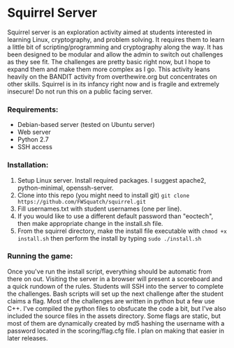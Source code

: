 # Squirrel Server

Squirrel server is an exploration activity aimed at students interested in learning Linux, cryptography, and problem solving. It requires them to learn a little bit of scripting/programming and cryptography along the way. It has been designed to be modular and allow the admin to switch out challenges as they see fit. The challenges are pretty basic right now, but I hope to expand them and make them more complex as I go. This activity leans heavily on the BANDIT activity from overthewire.org but concentrates on other skills. Squirrel is in its infancy right now and is fragile and extremely insecure! Do not run this on a public facing server.

### Requirements:
* Debian-based server (tested on Ubuntu server)
* Web server 
* Python 2.7
* SSH access

### Installation:
1. Setup Linux server. Install required packages. I suggest apache2, python-minimal, openssh-server.
2. Clone into this repo (you might need to install git) `git clone https://github.com/FWSquatch/squirrel.git`
3. Fill usernames.txt with student usernames (one per line).
4. If you would like to use a different default password than "eoctech", then make appropriate change in the install.sh file.
5. From the squirrel directory, make the install file executable with `chmod +x install.sh` then perform the install by typing `sudo ./install.sh`

### Running the game:
Once you've run the install script, everything should be automatic from there on out. Visiting the server in a browser will present a scoreboard and a quick rundown of the rules. Students will SSH into the server to complete the challenges. Bash scripts will set up the next challenge after the student claims a flag. Most of the challenges are written in python but a few use C++. I've compiled the python files to obsfucate the code a bit, but I've also included the source files in the assets directory. Some flags are static, but most of them are dynamically created by md5 hashing the username with a password located in the scoring/flag.cfg file. I plan on making that easier in later releases. 
